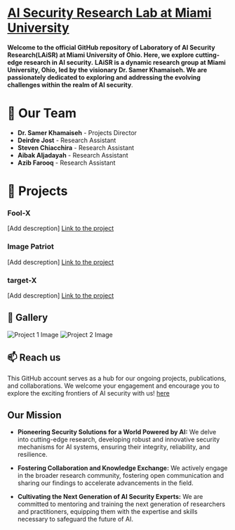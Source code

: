 # [AI Security Research Lab at Miami University](https://miamioh.edu/profiles/cec/samer-khamaiseh.html)
 **Welcome to the official GitHub repository of Laboratory of AI Security Research(LAiSR) at Miami University of Ohio. Here, we explore cutting-edge research in AI security.**
 **LAiSR is a dynamic research group at Miami University, Ohio, led by the visionary Dr. Samer Khamaiseh. We are passionately dedicated to exploring and addressing the evolving challenges within the realm of AI security**.
 
# 👥 Our Team
- **Dr. Samer Khamaiseh** - Projects Director
- **Deirdre Jost** - Research Assistant
- **Steven Chiacchira** - Research Assistant
- **Aibak Aljadayah** - Research Assistant
- **Azib Farooq** - Research Assistant
# 🚀 Projects
### Fool-X
[Add descreption]
[Link to the project](#)
### Image Patriot
[Add descreption]
[Link to the project](#)
### target-X
[Add descreption]
[Link to the project](#)

## 📸 Gallery
![Project 1 Image](link_to_image)
![Project 2 Image](link_to_image)

## 📫 Reach us 
This GitHub account serves as a hub for our ongoing projects, publications, and collaborations. We welcome your engagement and encourage you to explore the exciting frontiers of AI security with us!
[here](https://miamioh.edu/profiles/cec/samer-khamaiseh.html)

## Our Mission
- **Pioneering Security Solutions for a World Powered by AI:** We delve into cutting-edge research, developing robust and innovative security mechanisms for AI systems, ensuring their integrity, reliability, and resilience.

- **Fostering Collaboration and Knowledge Exchange:** We actively engage in the broader research community, fostering open communication and sharing our findings to accelerate advancements in the field.

- **Cultivating the Next Generation of AI Security Experts:** We are committed to mentoring and training the next generation of researchers and practitioners, equipping them with the expertise and skills necessary to safeguard the future of AI.

